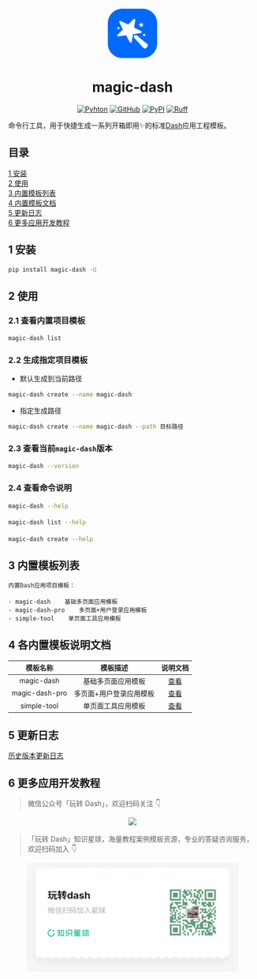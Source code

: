 <p align="center">
	<img src="./imgs/logo.svg" height=100></img>
</p>
<h1 align="center">magic-dash</h1>
<div align="center">

[![Pyhton](https://img.shields.io/badge/python-3.8%20%7C%203.9%20%7C%203.10%20%7C%203.11%20%7C%203.12-blue)](./setup.py)
[![GitHub](https://shields.io/badge/license-MIT-informational)](https://github.com/CNFeffery/magic-dash/blob/main/LICENSE)
[![PyPI](https://img.shields.io/pypi/v/magic-dash.svg?color=dark-green)](https://pypi.org/project/magic-dash/)
[![Ruff](https://img.shields.io/endpoint?url=https://raw.githubusercontent.com/astral-sh/ruff/main/assets/badge/v2.json)](https://github.com/astral-sh/ruff)

</div>

命令行工具，用于快捷生成一系列开箱即用✨的标准[Dash](https://github.com/plotly/dash)应用工程模板。

## 目录

[1 安装](#install)<br>
[2 使用](#usage)<br>
[3 内置模板列表](#template-list)<br>
[4 内置模板文档](#template-doc)<br>
[5 更新日志](#changelog)<br>
[6 更多应用开发教程](#courses)<br>

<a name="install" ></a>

## 1 安装

```bash
pip install magic-dash -U
```

<a name="usage" ></a>

## 2 使用

### 2.1 查看内置项目模板

```bash
magic-dash list
```

### 2.2 生成指定项目模板

- 默认生成到当前路径

```bash
magic-dash create --name magic-dash
```

- 指定生成路径

```bash
magic-dash create --name magic-dash --path 目标路径
```

### 2.3 查看当前`magic-dash`版本

```bash
magic-dash --version
```

### 2.4 查看命令说明

```bash
magic-dash --help

magic-dash list --help

magic-dash create --help
```

<a name="template-list" ></a>

## 3 内置模板列表

```bash
内置Dash应用项目模板：

- magic-dash    基础多页面应用模板
- magic-dash-pro    多页面+用户登录应用模板
- simple-tool    单页面工具应用模板
```

<a name="template-doc" ></a>

## 4 各内置模板说明文档

|    模板名称    |        模板描述         |             说明文档             |
| :------------: | :---------------------: | :------------------------------: |
|   magic-dash   |   基础多页面应用模板    |   [查看](./docs/magic-dash.md)   |
| magic-dash-pro | 多页面+用户登录应用模板 | [查看](./docs/magic-dash-pro.md) |
|  simple-tool   |   单页面工具应用模板    |  [查看](./docs/simple-tool.md)   |

<a name="changelog" ></a>

## 5 更新日志

[历史版本更新日志](./changelog.md)

<a name="courses" ></a>

## 6 更多应用开发教程

> 微信公众号「玩转 Dash」，欢迎扫码关注 👇

<p align="center" >
  <img src="./imgs/公众号.png" height=220 />
</p>

> 「玩转 Dash」知识星球，海量教程案例模板资源，专业的答疑咨询服务，欢迎扫码加入 👇

<p align="center" >
  <img src="./imgs/知识星球.jpg" height=220 />
</p>
